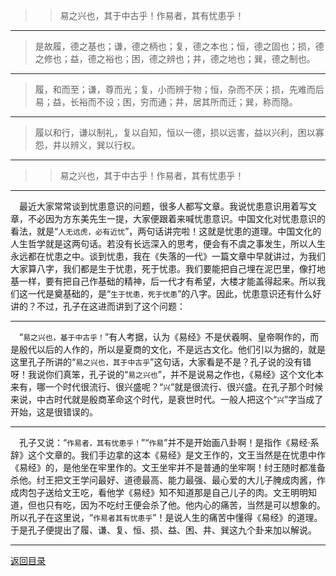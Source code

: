 > > 易之兴也，其于中古乎！作易者，其有忧患乎！
___
> 是故履，德之基也；谦，德之柄也；复，德之本也；恒，德之固也；损，德之修也；益，德之裕也；困，德之辨也；井，德之地也；巽，德之制也。
___
> 履，和而至；谦，尊而光；复，小而辨于物；恒，杂而不厌；损，先难而后易；益，长裕而不设；困，穷而通；井，居其所而迁；巽，称而隐。
___
> 履以和行，谦以制礼，复以自知，恒以一德，损以远害，益以兴利，困以寡怨，井以辨义，巽以行权。
___
> > 易之兴也，其于中古乎！作易者，其有忧患乎！
___
&emsp;最近大家常常谈到忧患意识的问题，很多人都写文章。我说忧患意识用着写文章，不必因为方东美先生一提，大家便跟着来喊忧患意识。中国文化对忧患意识的看法，就是“``人无远虎，必有近忧``”，两句话讲完啦！这就是忧患的道理。中国文化的人生哲学就是这两句话。若没有长远深入的思考，便会有不虞之事发生，所以人生永远都在忧患之中。谈到忧患，我在《失落的一代》一篇文章中早就讲过，为我们大家算八字，我们都是生于忧患，死于忧患。我们要能把自己埋在泥巴里，像打地基一样，要有把自己作基础的精神，后一代才有希望，大楼才能盖得起来。所以我们这一代是奠基础的，是“``生于忧患，死于忧患``”的八字。因此，忧患意识还有什么好讲的？不过，孔子在这进而讲到了这个问题：
___
&emsp;“``易之兴也，基于中古乎！``”有人考据，认为《易经》不是伏羲啊、皇帝啊作的，而是殷代以后的人作的，所以是夏商的文化，不是远古文化。他们引以为据的，就是这里孔子所讲的“``易之兴也，其于中古乎``”这句话，大家看是不是？孔子说的没有错呀！我说你们真笨，孔子说的“``易之兴也``”，并不是说易之作也，《易经》这个文化本来有，哪一个时代很流行、很兴盛呢？“``兴``”就是很流行、很兴盛。在孔子那个时候来说，中古时代就是殷商革命这个时代，是衰世时代。一般人把这个“``兴``”字当成了开始，这是很错误的。
___
&emsp;孔子又说：“``作易者，其有忧患乎！``”“``作易``”并不是开始画八卦啊！是指作《易经·系辞》这个文章的。我们手边拿的这本《易经》是文王作的，文王当然是在忧患中作《易经》的，是他坐在牢里作的。文王坐牢并不是普通的坐牢啊！纣王随时都准备杀他。纣王把文王学问最好、道德最高、能力最强、最心爱的大儿子腌成肉酱，作成肉包子送给文王吃，看他学《易经》知不知道那是自己儿子的肉。文王明明知道，但也只有吃，因为不吃纣王便会杀了他。他内心的痛苦，当然是可以想象的。所以孔子在这里说，“``作易者其有忧患乎``”！是说人生的痛苦中懂得《易经》的道理。于是孔子便提出了履、谦、复、恒、损、益、困、井、巽这九个卦来加以解说。
___
[返回目录](../../master/README.md#目录)